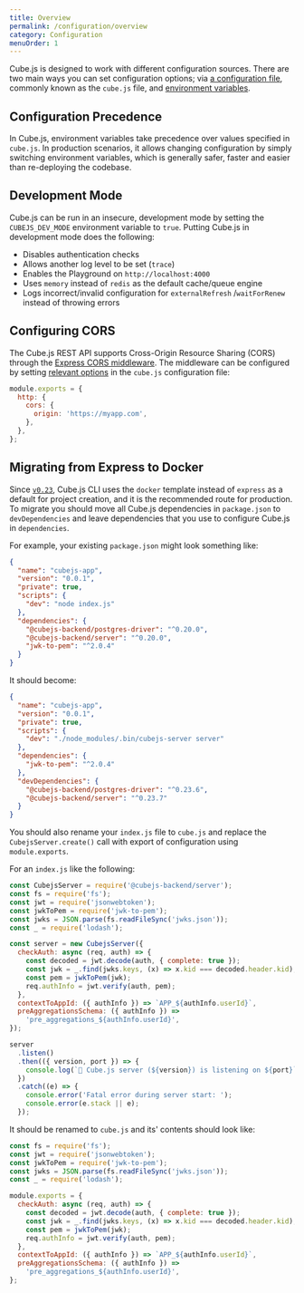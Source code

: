 ```yaml
---
title: Overview
permalink: /configuration/overview
category: Configuration
menuOrder: 1
---
```


Cube.js is designed to work with different configuration sources. There are two
main ways you can set configuration options; via [a configuration
file][link-config], commonly known as the `cube.js` file, and [environment
variables][link-env-vars].

[link-config]: /config
[link-env-vars]: /reference/environment-variables

## Configuration Precedence

In Cube.js, environment variables take precedence over values specified in
`cube.js`. In production scenarios, it allows changing configuration by simply
switching environment variables, which is generally safer, faster and easier
than re-deploying the codebase.

## Development Mode

Cube.js can be run in an insecure, development mode by setting the
`CUBEJS_DEV_MODE` environment variable to `true`. Putting Cube.js in development
mode does the following:

- Disables authentication checks
- Allows another log level to be set (`trace`)
- Enables the Playground on `http://localhost:4000`
- Uses `memory` instead of `redis` as the default cache/queue engine
- Logs incorrect/invalid configuration for `externalRefresh` /`waitForRenew`
  instead of throwing errors

## Configuring CORS

The Cube.js REST API supports Cross-Origin Resource Sharing (CORS) through the
[Express CORS middleware][link-express-cors]. The middleware can be configured
by setting [relevant options][link-express-cors-opts] in the `cube.js`
configuration file:

[link-express-cors]: https://expressjs.com/en/resources/middleware/cors.html
[link-express-cors-opts]:
  https://expressjs.com/en/resources/middleware/cors.html#configuration-options

```javascript
module.exports = {
  http: {
    cors: {
      origin: 'https://myapp.com',
    },
  },
};
```

## Migrating from Express to Docker

Since [`v0.23`][link-v-023-release], Cube.js CLI uses the `docker` template
instead of `express` as a default for project creation, and it is the
recommended route for production. To migrate you should move all Cube.js
dependencies in `package.json` to `devDependencies` and leave dependencies that
you use to configure Cube.js in `dependencies`.

[link-v-023-release]: https://github.com/cube-js/cube.js/releases/tag/v0.23.0

For example, your existing `package.json` might look something like:

```json
{
  "name": "cubejs-app",
  "version": "0.0.1",
  "private": true,
  "scripts": {
    "dev": "node index.js"
  },
  "dependencies": {
    "@cubejs-backend/postgres-driver": "^0.20.0",
    "@cubejs-backend/server": "^0.20.0",
    "jwk-to-pem": "^2.0.4"
  }
}
```

It should become:

```json
{
  "name": "cubejs-app",
  "version": "0.0.1",
  "private": true,
  "scripts": {
    "dev": "./node_modules/.bin/cubejs-server server"
  },
  "dependencies": {
    "jwk-to-pem": "^2.0.4"
  },
  "devDependencies": {
    "@cubejs-backend/postgres-driver": "^0.23.6",
    "@cubejs-backend/server": "^0.23.7"
  }
}
```

You should also rename your `index.js` file to `cube.js` and replace the
`CubejsServer.create()` call with export of configuration using
`module.exports`.

For an `index.js` like the following:

```javascript
const CubejsServer = require('@cubejs-backend/server');
const fs = require('fs');
const jwt = require('jsonwebtoken');
const jwkToPem = require('jwk-to-pem');
const jwks = JSON.parse(fs.readFileSync('jwks.json'));
const _ = require('lodash');

const server = new CubejsServer({
  checkAuth: async (req, auth) => {
    const decoded = jwt.decode(auth, { complete: true });
    const jwk = _.find(jwks.keys, (x) => x.kid === decoded.header.kid);
    const pem = jwkToPem(jwk);
    req.authInfo = jwt.verify(auth, pem);
  },
  contextToAppId: ({ authInfo }) => `APP_${authInfo.userId}`,
  preAggregationsSchema: ({ authInfo }) =>
    'pre_aggregations_${authInfo.userId}',
});

server
  .listen()
  .then(({ version, port }) => {
    console.log(`🚀 Cube.js server (${version}) is listening on ${port}`);
  })
  .catch((e) => {
    console.error('Fatal error during server start: ');
    console.error(e.stack || e);
  });
```

It should be renamed to `cube.js` and its' contents should look like:

```javascript
const fs = require('fs');
const jwt = require('jsonwebtoken');
const jwkToPem = require('jwk-to-pem');
const jwks = JSON.parse(fs.readFileSync('jwks.json'));
const _ = require('lodash');

module.exports = {
  checkAuth: async (req, auth) => {
    const decoded = jwt.decode(auth, { complete: true });
    const jwk = _.find(jwks.keys, (x) => x.kid === decoded.header.kid);
    const pem = jwkToPem(jwk);
    req.authInfo = jwt.verify(auth, pem);
  },
  contextToAppId: ({ authInfo }) => `APP_${authInfo.userId}`,
  preAggregationsSchema: ({ authInfo }) =>
    'pre_aggregations_${authInfo.userId}',
};
```
